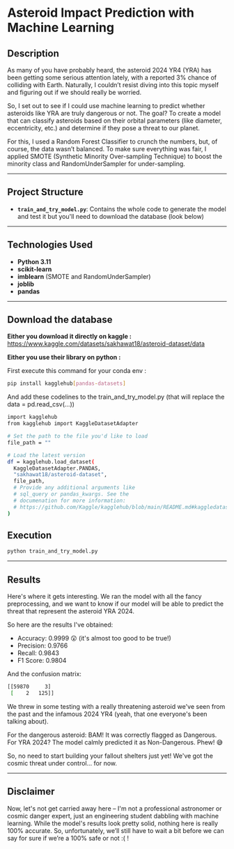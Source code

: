 # Asteroid Impact Prediction with Machine Learning

## Description  
As many of you have probably heard, the asteroid 2024 YR4 (YRA) has been getting some serious attention lately, with a reported 3% chance of colliding with Earth. Naturally, I couldn’t resist diving into this topic myself and figuring out if we should really be worried.

So, I set out to see if I could use machine learning to predict whether asteroids like YRA are truly dangerous or not. The goal? To create a model that can classify asteroids based on their orbital parameters (like diameter, eccentricity, etc.) and determine if they pose a threat to our planet.

For this, I used a Random Forest Classifier to crunch the numbers, but, of course, the data wasn’t balanced. To make sure everything was fair, I applied SMOTE (Synthetic Minority Over-sampling Technique) to boost the minority class and RandomUnderSampler for under-sampling.

---

## Project Structure  
- **`train_and_try_model.py`**: Contains the whole code to generate the model and test it but you'll need to download the database (look below)

---

## Technologies Used  
- **Python 3.11**  
- **scikit-learn**
- **imblearn** (SMOTE and RandomUnderSampler)  
- **joblib**
- **pandas**  

---
## Download the database
**Either you download it directly on kaggle :** https://www.kaggle.com/datasets/sakhawat18/asteroid-dataset/data

**Either you use their library on python :**

First execute this command for your conda env :
```bash
pip install kagglehub[pandas-datasets]
```
And add these codelines to the train_and_try_model.py (that will replace the data = pd.read_csv(...))
```bash
import kagglehub
from kagglehub import KaggleDatasetAdapter

# Set the path to the file you'd like to load
file_path = ""

# Load the latest version
df = kagglehub.load_dataset(
  KaggleDatasetAdapter.PANDAS,
  "sakhawat18/asteroid-dataset",
  file_path,
  # Provide any additional arguments like 
  # sql_query or pandas_kwargs. See the 
  # documenation for more information:
  # https://github.com/Kaggle/kagglehub/blob/main/README.md#kaggledatasetadapterpandas
)
```

## Execution   
```bash
python train_and_try_model.py
```
---
## Results
Here's where it gets interesting. We ran the model with all the fancy preprocessing, and we want to know if our model will be able to predict the threat that represent the asteroid YRA 2024. 

So here are the results I've obtained:

- Accuracy: 0.9999 😲 (it's almost too good to be true!)
- Precision: 0.9766
- Recall: 0.9843
- F1 Score: 0.9804

And the confusion matrix:
```bash
[[59870     3]
 [    2   125]]
```
We threw in some testing with a really threatening asteroid we've seen from the past and the infamous 2024 YR4 (yeah, that one everyone's been talking about).

For the dangerous asteroid: BAM! It was correctly flagged as Dangerous.
For YRA 2024? The model calmly predicted it as Non-Dangerous. Phew! 😅

So, no need to start building your fallout shelters just yet! We've got the cosmic threat under control... for now.

---

## Disclaimer
Now, let's not get carried away here – I'm not a professional astronomer or cosmic danger expert, just an engineering student dabbling with machine learning. While the model's results look pretty solid, nothing here is really 100% accurate. So, unfortunately, we’ll still have to wait a bit before we can say for sure if we’re a 100% safe or not :( !
